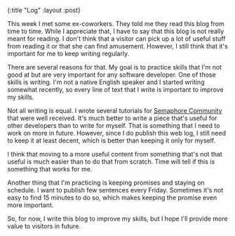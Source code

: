 {:title "Log"
 :layout :post}

This week I met some ex-coworkers. They told me they read this blog from time to
time. While I appreciate that, I have to say that this blog is not really meant
for reading. I don't think that a visitor can pick up a lot of useful stuff from
reading it or that she can find amusement. However, I still think that it's
important for me to keep writing regularly.

There are several reasons for that. My goal is to practice skills that I'm not
good at but are very important for any software developer. One of those skills
is writing. I'm not a native English speaker and I started writing somewhat
recently, so every line of text that I write is important to improve my skills.

Not all writing is equal. I wrote several tutorials for
[Semaphore Community](http://semaphoreci.com/community/authors/strika) that were
well received. It's much better to write a piece that's useful for other
developers than to write for myself. That is something that I need to work on
more in future. However, since I do publish this web log, I still need to keep
it at least decent, which is better than keeping it only for myself.

I think that moving to a more useful content from something that's not that
useful is much easier than to do that from scratch. Time will tell if this is
something that works for me.

Another thing that I'm practicing is keeping promises and staying on schedule. I
want to publish few sentences every Friday. Sometimes it's not easy to find 15
minutes to do so, which makes keeping the promise even more important.

So, for now, I write this blog to improve my skills, but I hope I'll provide
more value to visitors in future.

